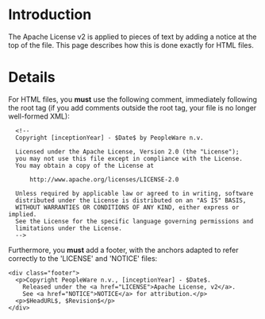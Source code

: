 # Introduction #

The Apache License v2 is applied to pieces of text by adding a notice at the top of the file. This page describes how this is done exactly for HTML files.

# Details #

For HTML files, you **must** use the following comment, immediately following the root tag (if you add comments outside the root tag, your file is no longer well-formed XML):
```
  <!--
  Copyright [inceptionYear] - $Date$ by PeopleWare n.v.

  Licensed under the Apache License, Version 2.0 (the "License");
  you may not use this file except in compliance with the License.
  You may obtain a copy of the License at

      http://www.apache.org/licenses/LICENSE-2.0

  Unless required by applicable law or agreed to in writing, software
  distributed under the License is distributed on an "AS IS" BASIS,
  WITHOUT WARRANTIES OR CONDITIONS OF ANY KIND, either express or implied.
  See the License for the specific language governing permissions and
  limitations under the License.
  -->
```

Furthermore, you **must** add a footer, with the anchors adapted to refer correctly to the 'LICENSE' and 'NOTICE' files:
```
<div class="footer">
  <p>Copyright PeopleWare n.v., [inceptionYear] - $Date$.
    Released under the <a href="LICENSE">Apache License, v2</a>.
    See <a href="NOTICE">NOTICE</a> for attribution.</p>
  <p>$HeadURL$, $Revision$</p>
</div>
```